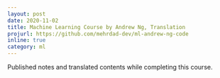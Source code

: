 ```yaml
---
layout: post
date: 2020-11-02
title: Machine Learning Course by Andrew Ng, Translation
projurl: https://github.com/mehrdad-dev/ml-andrew-ng-code
inline: true
category: ml
---
```


Published notes and translated contents while completing this course.